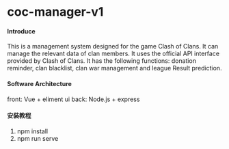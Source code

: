 # coc-manager-v1

#### Introduce
This is a management system designed for the game Clash of Clans. It can manage the relevant data of clan members. It uses the official API interface provided by Clash of Clans. It has the following functions: donation reminder, clan blacklist, clan war management and league Result prediction.

#### Software Architecture
front: Vue + eliment ui
back: Node.js + express

#### 安装教程

1.  npm install 
2.  npm run serve


